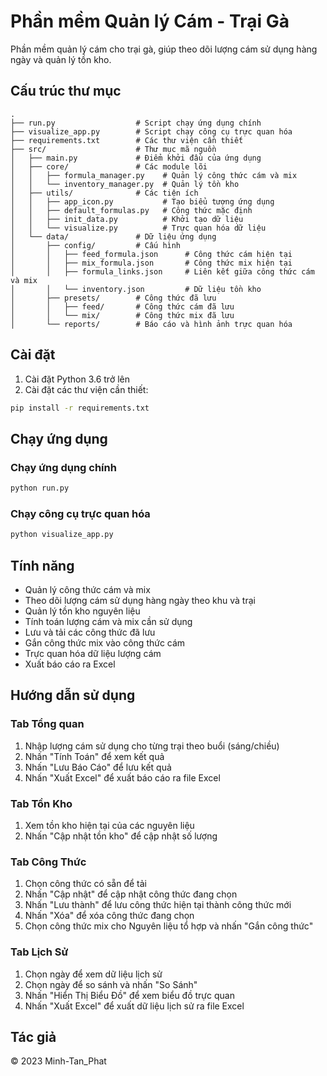 # Phần mềm Quản lý Cám - Trại Gà

Phần mềm quản lý cám cho trại gà, giúp theo dõi lượng cám sử dụng hàng ngày và quản lý tồn kho.

## Cấu trúc thư mục

```
.
├── run.py                  # Script chạy ứng dụng chính
├── visualize_app.py        # Script chạy công cụ trực quan hóa
├── requirements.txt        # Các thư viện cần thiết
├── src/                    # Thư mục mã nguồn
│   ├── main.py             # Điểm khởi đầu của ứng dụng
│   ├── core/               # Các module lõi
│   │   ├── formula_manager.py    # Quản lý công thức cám và mix
│   │   └── inventory_manager.py  # Quản lý tồn kho
│   ├── utils/              # Các tiện ích
│   │   ├── app_icon.py           # Tạo biểu tượng ứng dụng
│   │   ├── default_formulas.py   # Công thức mặc định
│   │   ├── init_data.py          # Khởi tạo dữ liệu
│   │   └── visualize.py          # Trực quan hóa dữ liệu
│   └── data/               # Dữ liệu ứng dụng
│       ├── config/         # Cấu hình
│       │   ├── feed_formula.json      # Công thức cám hiện tại
│       │   ├── mix_formula.json       # Công thức mix hiện tại
│       │   ├── formula_links.json     # Liên kết giữa công thức cám và mix
│       │   └── inventory.json         # Dữ liệu tồn kho
│       ├── presets/        # Công thức đã lưu
│       │   ├── feed/       # Công thức cám đã lưu
│       │   └── mix/        # Công thức mix đã lưu
│       └── reports/        # Báo cáo và hình ảnh trực quan hóa
```

## Cài đặt

1. Cài đặt Python 3.6 trở lên
2. Cài đặt các thư viện cần thiết:

```bash
pip install -r requirements.txt
```

## Chạy ứng dụng

### Chạy ứng dụng chính

```bash
python run.py
```

### Chạy công cụ trực quan hóa

```bash
python visualize_app.py
```

## Tính năng

- Quản lý công thức cám và mix
- Theo dõi lượng cám sử dụng hàng ngày theo khu và trại
- Quản lý tồn kho nguyên liệu
- Tính toán lượng cám và mix cần sử dụng
- Lưu và tải các công thức đã lưu
- Gắn công thức mix vào công thức cám
- Trực quan hóa dữ liệu lượng cám
- Xuất báo cáo ra Excel

## Hướng dẫn sử dụng

### Tab Tổng quan

1. Nhập lượng cám sử dụng cho từng trại theo buổi (sáng/chiều)
2. Nhấn "Tính Toán" để xem kết quả
3. Nhấn "Lưu Báo Cáo" để lưu kết quả
4. Nhấn "Xuất Excel" để xuất báo cáo ra file Excel

### Tab Tồn Kho

1. Xem tồn kho hiện tại của các nguyên liệu
2. Nhấn "Cập nhật tồn kho" để cập nhật số lượng

### Tab Công Thức

1. Chọn công thức có sẵn để tải
2. Nhấn "Cập nhật" để cập nhật công thức đang chọn
3. Nhấn "Lưu thành" để lưu công thức hiện tại thành công thức mới
4. Nhấn "Xóa" để xóa công thức đang chọn
5. Chọn công thức mix cho Nguyên liệu tổ hợp và nhấn "Gắn công thức"

### Tab Lịch Sử

1. Chọn ngày để xem dữ liệu lịch sử
2. Chọn ngày để so sánh và nhấn "So Sánh"
3. Nhấn "Hiển Thị Biểu Đồ" để xem biểu đồ trực quan
4. Nhấn "Xuất Excel" để xuất dữ liệu lịch sử ra file Excel

## Tác giả

© 2023 Minh-Tan_Phat
